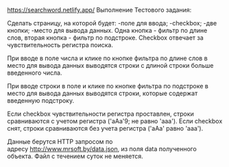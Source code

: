 https://searchword.netlify.app/
Выполнение Тестового задания:

Сделать страницу, на которой будет:
-поле для ввода;
-checkbox;
-две кнопки;
-место для вывода данных.
Одна кнопка - фильтр по длине слов, вторая кнопка - фильтр по подстроке.
Checkbox отвечает за чувствительность регистра поиска.

При вводе в поле числа и клике по кнопке фильтра по длине слов в место для
вывода данных выводятся строки с длиной строки больше введенного числа.

При вводе строки в поле и клике по кнопке фильтра по подстроке в место для
вывода данных выводятся строки, которые содержат введенную подстроку.

Если checkbox чувствительности регистра проставлен, строки сравниваются с
учетом регистра ('aAa'9; не равно 'aaa'). Если checkbox снят, строки сравниваются
без учета регистра ('aAa' равно 'aaa').

Данные берутся HTTP запросом по адресу http://www.mrsoft.by/data.json, из поля
data полученного объекта. Файл с течением суток не меняется.
